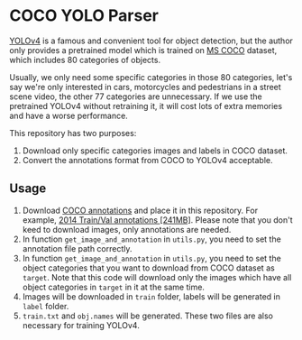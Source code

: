 # COCO YOLO Parser
[YOLOv4](https://github.com/AlexeyAB/darknet) is a famous and convenient tool for object detection, but the author only provides a pretrained model which is trained on [MS COCO](https://cocodataset.org/#home) dataset, which includes 80 categories of objects. 

Usually, we only need some specific categories in those 80 categories, let's say we're only interested in cars, motorcycles and pedestrians in a street scene video, the other 77 categories are unnecessary. If we use the pretrained YOLOv4 without retraining it, it will cost lots of extra memories and have a worse performance.

This repository has two purposes:
1. Download only specific categories images and labels in COCO dataset.
2. Convert the annotations format from COCO to YOLOv4 acceptable.

## Usage
1. Download [COCO annotations](https://cocodataset.org/#download) and place it in this repository. For example, [2014 Train/Val annotations [241MB]](http://images.cocodataset.org/annotations/annotations_trainval2014.zip). Please note that you don't keed to download images, only annotations are needed.
2. In function `get_image_and_annotation` in `utils.py`, you need to set the annotation file path correctly.
3. In function `get_image_and_annotation` in `utils.py`, you need to set the object categories that you want to download from COCO dataset as `target`. Note that this code will download only the images which have all object categories in `target` in it at the same time.
4. Images will be downloaded in `train` folder, labels will be generated in `label` folder. 
5. `train.txt` and `obj.names` will be generated. These two files are also necessary for training YOLOv4. 
